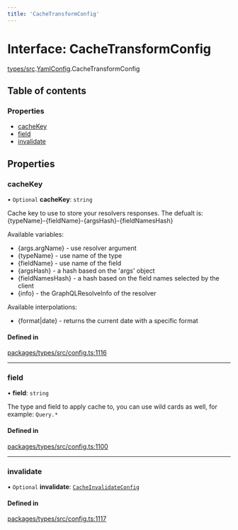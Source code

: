 ```yaml
---
title: 'CacheTransformConfig'
---
```


# Interface: CacheTransformConfig

[types/src](../modules/types_src).[YamlConfig](../modules/types_src.YamlConfig).CacheTransformConfig

## Table of contents

### Properties

- [cacheKey](types_src.YamlConfig.CacheTransformConfig#cachekey)
- [field](types_src.YamlConfig.CacheTransformConfig#field)
- [invalidate](types_src.YamlConfig.CacheTransformConfig#invalidate)

## Properties

### cacheKey

• `Optional` **cacheKey**: `string`

Cache key to use to store your resolvers responses.
The defualt is: {typeName}-{fieldName}-{argsHash}-{fieldNamesHash}

Available variables:
- {args.argName} - use resolver argument
- {typeName} - use name of the type
- {fieldName} - use name of the field
- {argsHash} - a hash based on the 'args' object
- {fieldNamesHash} - a hash based on the field names selected by the client
- {info} - the GraphQLResolveInfo of the resolver

Available interpolations:
- {format|date} - returns the current date with a specific format

#### Defined in

[packages/types/src/config.ts:1116](https://github.com/Urigo/graphql-mesh/blob/master/packages/types/src/config.ts#L1116)

___

### field

• **field**: `string`

The type and field to apply cache to, you can use wild cards as well, for example: `Query.*`

#### Defined in

[packages/types/src/config.ts:1100](https://github.com/Urigo/graphql-mesh/blob/master/packages/types/src/config.ts#L1100)

___

### invalidate

• `Optional` **invalidate**: [`CacheInvalidateConfig`](types_src.YamlConfig.CacheInvalidateConfig)

#### Defined in

[packages/types/src/config.ts:1117](https://github.com/Urigo/graphql-mesh/blob/master/packages/types/src/config.ts#L1117)
